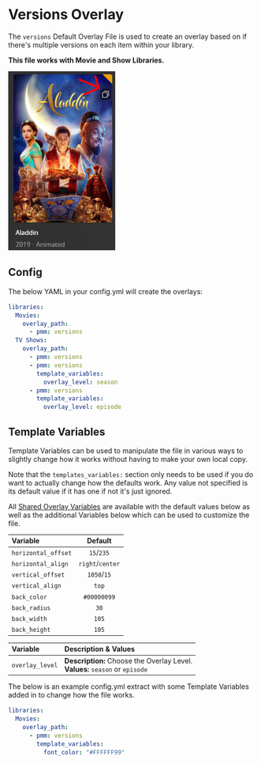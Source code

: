 # Versions Overlay

The `versions` Default Overlay File is used to create an overlay based on if there's multiple versions on each item within your library.

**This file works with Movie and Show Libraries.**

![](images/version.png)

## Config

The below YAML in your config.yml will create the overlays:

```yaml
libraries:
  Movies:
    overlay_path:
      - pmm: versions
  TV Shows:
    overlay_path:
      - pmm: versions
      - pmm: versions
        template_variables:
          overlay_level: season
      - pmm: versions
        template_variables:
          overlay_level: episode
```

## Template Variables

Template Variables can be used to manipulate the file in various ways to slightly change how it works without having to make your own local copy.

Note that the `templates_variables:` section only needs to be used if you do want to actually change how the defaults work. Any value not specified is its default value if it has one if not it's just ignored.

All [Shared Overlay Variables](variables) are available with the default values below as well as the additional Variables below which can be used to customize the file.

| Variable            |     Default      |
|:--------------------|:----------------:|
| `horizontal_offset` |    `15`/`235`    |
| `horizontal_align`  | `right`/`center` |
| `vertical_offset`   |   `1050`/`15`    |
| `vertical_align`    |      `top`       |
| `back_color`        |   `#00000099`    |
| `back_radius`       |       `30`       |
| `back_width`        |      `105`       |
| `back_height`       |      `105`       |

| Variable        | Description & Values                                                            |
|:----------------|:--------------------------------------------------------------------------------|
| `overlay_level` | **Description:** Choose the Overlay Level.<br>**Values:** `season` or `episode` |

The below is an example config.yml extract with some Template Variables added in to change how the file works.

```yaml
libraries:
  Movies:
    overlay_path:
      - pmm: versions
        template_variables:
          font_color: "#FFFFFF99"
```
